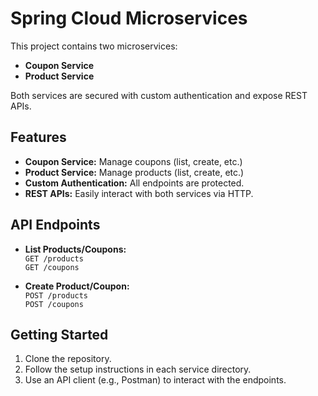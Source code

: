 # Spring Cloud Microservices

This project contains two microservices:

- **Coupon Service**
- **Product Service**

Both services are secured with custom authentication and expose REST APIs.

## Features

- **Coupon Service:** Manage coupons (list, create, etc.)
- **Product Service:** Manage products (list, create, etc.)
- **Custom Authentication:** All endpoints are protected.
- **REST APIs:** Easily interact with both services via HTTP.

## API Endpoints

- **List Products/Coupons:**  
    `GET /products`  
    `GET /coupons`

- **Create Product/Coupon:**  
    `POST /products`  
    `POST /coupons`

## Getting Started

1. Clone the repository.
2. Follow the setup instructions in each service directory.
3. Use an API client (e.g., Postman) to interact with the endpoints.

